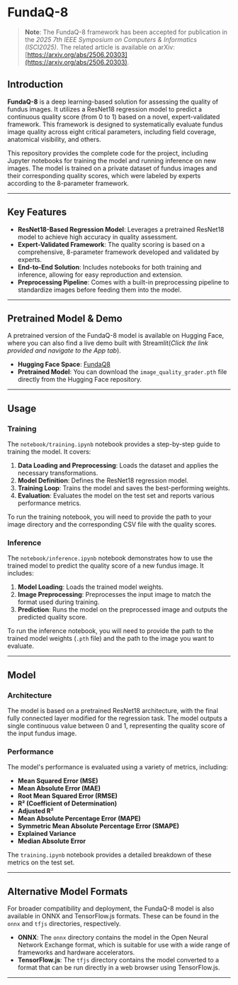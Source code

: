 # FundaQ-8

> **Note**: The FundaQ-8 framework has been accepted for publication in the *2025 7th IEEE Symposium on Computers & Informatics (ISCI2025)*. The related article is available on arXiv: [https://arxiv.org/abs/2506.20303](https://arxiv.org/abs/2506.20303).

## Introduction

**FundaQ-8** is a deep learning-based solution for assessing the quality of fundus images. It utilizes a ResNet18 regression model to predict a continuous quality score (from 0 to 1) based on a novel, expert-validated framework. This framework is designed to systematically evaluate fundus image quality across eight critical parameters, including field coverage, anatomical visibility, and others.

This repository provides the complete code for the project, including Jupyter notebooks for training the model and running inference on new images. The model is trained on a private dataset of fundus images and their corresponding quality scores, which were labeled by experts according to the 8-parameter framework.

---

## Key Features

- **ResNet18-Based Regression Model**: Leverages a pretrained ResNet18 model to achieve high accuracy in quality assessment.
- **Expert-Validated Framework**: The quality scoring is based on a comprehensive, 8-parameter framework developed and validated by experts.
- **End-to-End Solution**: Includes notebooks for both training and inference, allowing for easy reproduction and extension.
- **Preprocessing Pipeline**: Comes with a built-in preprocessing pipeline to standardize images before feeding them into the model.

---

## Pretrained Model & Demo

A pretrained version of the FundaQ-8 model is available on Hugging Face, where you can also find a live demo built with Streamlit(*Click the link provided and navigate to the App tab*).

- **Hugging Face Space**: [FundaQ8](https://huggingface.co/spaces/qizunlee/FundaQ8/tree/main)
- **Pretrained Model**: You can download the `image_quality_grader.pth` file directly from the Hugging Face repository.

---

## Usage

### Training

The `notebook/training.ipynb` notebook provides a step-by-step guide to training the model. It covers:

1. **Data Loading and Preprocessing**: Loads the dataset and applies the necessary transformations.
2. **Model Definition**: Defines the ResNet18 regression model.
3. **Training Loop**: Trains the model and saves the best-performing weights.
4. **Evaluation**: Evaluates the model on the test set and reports various performance metrics.

To run the training notebook, you will need to provide the path to your image directory and the corresponding CSV file with the quality scores.

### Inference

The `notebook/inference.ipynb` notebook demonstrates how to use the trained model to predict the quality score of a new fundus image. It includes:

1. **Model Loading**: Loads the trained model weights.
2. **Image Preprocessing**: Preprocesses the input image to match the format used during training.
3. **Prediction**: Runs the model on the preprocessed image and outputs the predicted quality score.

To run the inference notebook, you will need to provide the path to the trained model weights (`.pth` file) and the path to the image you want to evaluate.

---

## Model

### Architecture

The model is based on a pretrained ResNet18 architecture, with the final fully connected layer modified for the regression task. The model outputs a single continuous value between 0 and 1, representing the quality score of the input fundus image.

### Performance

The model's performance is evaluated using a variety of metrics, including:

- **Mean Squared Error (MSE)**
- **Mean Absolute Error (MAE)**
- **Root Mean Squared Error (RMSE)**
- **R² (Coefficient of Determination)**
- **Adjusted R²**
- **Mean Absolute Percentage Error (MAPE)**
- **Symmetric Mean Absolute Percentage Error (SMAPE)**
- **Explained Variance**
- **Median Absolute Error**

The `training.ipynb` notebook provides a detailed breakdown of these metrics on the test set.

---

## Alternative Model Formats

For broader compatibility and deployment, the FundaQ-8 model is also available in ONNX and TensorFlow.js formats. These can be found in the `onnx` and `tfjs` directories, respectively.

- **ONNX**: The `onnx` directory contains the model in the Open Neural Network Exchange format, which is suitable for use with a wide range of frameworks and hardware accelerators.
- **TensorFlow.js**: The `tfjs` directory contains the model converted to a format that can be run directly in a web browser using TensorFlow.js.

---